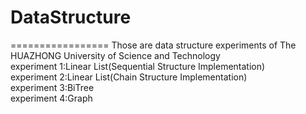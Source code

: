 # DataStructure
=================
Those are data structure experiments of The HUAZHONG University of Science and Technology<br>
experiment 1:Linear List(Sequential Structure Implementation)<br>
experiment 2:Linear List(Chain Structure Implementation)<br>
experiment 3:BiTree<br>
experiment 4:Graph<br>
